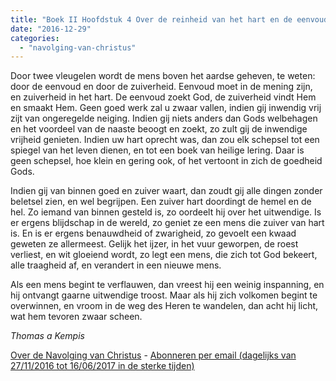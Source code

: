```yaml
---
title: "Boek II Hoofdstuk 4 Over de reinheid van het hart en de eenvoudige mening"
date: "2016-12-29"
categories: 
  - "navolging-van-christus"
---
```


Door twee vleugelen wordt de mens boven het aardse geheven, te weten: door de eenvoud en door de zuiverheid. Eenvoud moet in de mening zijn, en zuiverheid in het hart. De eenvoud zoekt God, de zuiverheid vindt Hem en smaakt Hem. Geen goed werk zal u zwaar vallen, indien gij inwendig vrij zijt van ongeregelde neiging. Indien gij niets anders dan Gods welbehagen en het voordeel van de naaste beoogt en zoekt, zo zult gij de inwendige vrijheid genieten. Indien uw hart oprecht was, dan zou elk schepsel tot een spiegel van het leven dienen, en tot een boek van heilige lering. Daar is geen schepsel, hoe klein en gering ook, of het vertoont in zich de goedheid Gods.

Indien gij van binnen goed en zuiver waart, dan zoudt gij alle dingen zonder beletsel zien, en wel begrijpen. Een zuiver hart doordingt de hemel en de hel. Zo iemand van binnen gesteld is, zo oordeelt hij over het uitwendige. Is er ergens blijdschap in de wereld, zo geniet ze een mens die zuiver van hart is. En is er ergens benauwdheid of zwarigheid, zo gevoelt een kwaad geweten ze allermeest. Gelijk het ijzer, in het vuur geworpen, de roest verliest, en wit gloeiend wordt, zo legt een mens, die zich tot God bekeert, alle traagheid af, en verandert in een nieuwe mens.

Als een mens begint te verflauwen, dan vreest hij een weinig inspanning, en hij ontvangt gaarne uitwendige troost. Maar als hij zich volkomen begint te overwinnen, en vroom in de weg des Heren te wandelen, dan acht hij licht, wat hem tevoren zwaar scheen.

_Thomas a Kempis_

[Over de Navolging van Christus](/blog/de-navolging-van-christus-in-de-sterke-tijden/) - [Abonneren per email (dagelijks van 27/11/2016 tot 16/06/2017 in de sterke tijden)](http://eepurl.com/cg9VGT)
